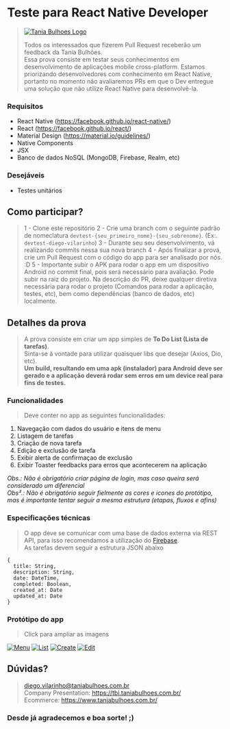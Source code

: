# Teste para React Native Developer

> [![Tania Bulhoes Logo](https://images.squarespace-cdn.com/content/v1/625f0af3cbf96235f8de8b4a/539097a0-548d-4a84-a5fa-6cbbad1964a0/Tania_bulhoes_Logo_Horizontal_Positivo_RGB.png?format=1500w)](https://tbi.taniabulhoes.com.br/)
>
> Todos os interessados que fizerem Pull Request receberão um feedback da Tania Bulhões.<br>
> Essa prova consiste em testar seus conhecimentos em desenvolvimento de aplicações mobile cross-platform.
> Estamos priorizando desenvolvedores com conhecimento em React Native, portanto no momento não avaliaremos PRs em que o Dev entregue uma solução que não utilize React Native para desenvolvê-la.

### Requisitos
- React Native (https://facebook.github.io/react-native/)
- React (https://facebook.github.io/react/)
- Material Design (https://material.io/guidelines/)
- Native Components
- JSX
- Banco de dados NoSQL (MongoDB, Firebase, Realm, etc)

### Desejáveis
- Testes unitários

## Como participar?
> 1 - Clone este repositório
> 2 - Crie uma branch com o seguinte padrão de nomeclatura `devtest-{seu_primeiro_nome}-{seu_sobrenome}`. (Ex:. `devtest-diego-vilarinho`)
> 3 - Durante seu seu desenvolvimento, vá realizando commits nessa sua nova branch
> 4 - Após finalizar a prova, crie um Pull Request com o código do app para ser analisado por nós. :D
> 5 - Importante subir o APK para rodar o app em um dispositivo Android no commit final, pois será necessário para avaliação. Pode subir na raiz do projeto.
> Na descrição do PR, deixe qualquer diretiva necessária para rodar o projeto (Comandos para rodar a aplicação, testes, etc), bem como dependências (banco de dados, etc) localmente.

## Detalhes da prova
> A prova consiste em criar um app simples de **To Do List (Lista de tarefas)**. <br>
> Sinta-se à vontade para utilizar quaisquer libs que desejar (Axios, Dio, etc). <br>
> **Um build, resultando em uma apk (instalador) para Android deve ser gerado e a aplicação deverá rodar sem erros em um device real para fins de testes.** <br>

### Funcionalidades
> Deve conter no app as seguintes funcionalidades:

1. Navegação com dados do usuário e itens de menu
1. Listagem de tarefas
2. Criação de nova tarefa
4. Edição e exclusão de tarefa
5. Exibir alerta de confirmaçao de exclusão
6. Exibir Toaster feedbacks para erros que acontecerem na aplicação

*Obs.: Não é obrigatório criar página de login, mas caso queira será considerado um diferencial* <br>
*Obs².: Não é obrigatório seguir fielmente as cores e icones do protótipo, mas é importante tentar seguir a mesma estrutura (etapas, fluxos e afins)*

### Especificações técnicas
> O app deve se comunicar com uma base de dados externa via REST API, para isso recomendamos a utilização do [Firebase](https://firebase.google.com). <br>
> As tarefas devem seguir a estrutura JSON abaixo

```
{
  title: String,
  description: String,
  date: DateTime,
  completed: Boolean,
  created_at: Date
  updated_at: Date
}
```

### Protótipo do app
> Click para ampliar as imagens <br>

[![Menu](http://i.imgur.com/U443Ore.jpg)](http://i.imgur.com/Zpj5lwj.png)
[![List](http://i.imgur.com/Eb88PkA.jpg)](http://i.imgur.com/0zihnYm.png)
[![Create](http://i.imgur.com/KacMBSo.jpg)](http://i.imgur.com/6Fb53k7.png)
[![Edit](http://i.imgur.com/Wf478tT.jpg)](http://i.imgur.com/gL8OMVF.png)

## Dúvidas?
> diego.vilarinho@taniabulhoes.com.br <br>
> Company Presentation: https://tbi.taniabulhoes.com.br/ <br>
> Ecommerce: https://www.taniabulhoes.com.br/ <br>

### Desde já agradecemos e boa sorte! ;)

